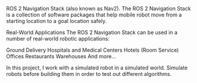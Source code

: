 ROS 2 Navigation Stack (also known as Nav2). 
The ROS 2 Navigation Stack is a collection of software packages that help mobile robot move from a starting location to a goal location safely. 


Real-World Applications
The ROS 2 Navigation Stack can be used in a number of real-world robotic applications: 

Ground Delivery
Hospitals and Medical Centers
Hotels (Room Service)
Offices
Restaurants
Warehouses
And more…


In this project, I work with a simulated robot in a simulated world. 
Simulate robots before building them in order to test out different algorithms. 
